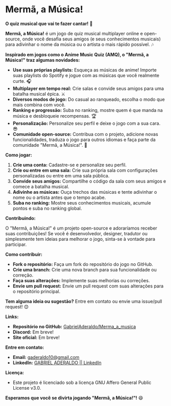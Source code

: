 # Mermã, a Música!

**O quiz musical que vai te fazer cantar!** 🎤

**Mermã, a Música!** é um jogo de quiz musical multiplayer online e open-source, onde você desafia seus amigos (e seus conhecimentos musicais) para adivinhar o nome da música ou o artista o mais rápido possível. 🎶

**Inspirado em jogos como o Anime Music Quiz (AMQ), o "Mermã, a Música!" traz algumas novidades:**

* **Use suas próprias playlists:** Esqueça as músicas de anime! Importe suas playlists do Spotify e jogue com as músicas que você realmente curte. 🎧
* **Multiplayer em tempo real:** Crie salas e convide seus amigos para uma batalha musical épica. ⚔️
* **Diversos modos de jogo:** Do casual ao ranqueado, escolha o modo que mais combina com você.
* **Ranking e progressão:** Suba no ranking, mostre quem é que manda na música e desbloqueie recompensas. 🏆
* **Personalização:** Personalize seu perfil e deixe o jogo com a sua cara. 😎
* **Comunidade open-source:** Contribua com o projeto, adicione novas funcionalidades, traduza o jogo para outros idiomas e faça parte da comunidade "Mermã, a Música!". 🤝

**Como jogar:**

1. **Crie uma conta:** Cadastre-se e personalize seu perfil.
2. **Crie ou entre em uma sala:** Crie sua própria sala com configurações personalizadas ou entre em uma sala pública.
3. **Convide seus amigos:** Compartilhe o código da sala com seus amigos e comece a batalha musical.
4. **Adivinhe as músicas:** Ouça trechos das músicas e tente adivinhar o nome ou o artista antes que o tempo acabe.
5. **Suba no ranking:** Mostre seus conhecimentos musicais, acumule pontos e suba no ranking global.

**Contribuindo:**

O "Mermã, a Música!" é um projeto open-source e adoraríamos receber suas contribuições! Se você é desenvolvedor, designer, tradutor ou simplesmente tem ideias para melhorar o jogo, sinta-se à vontade para participar.

**Como contribuir:**

* **Fork o repositório:** Faça um fork do repositório do jogo no GitHub.
* **Crie uma branch:** Crie uma nova branch para sua funcionalidade ou correção.
* **Faça suas alterações:** Implemente suas melhorias ou correções.
* **Envie um pull request:** Envie um pull request com suas alterações para o repositório principal.

**Tem alguma ideia ou sugestão?** Entre em contato ou envie uma issue/pull request! 😊

**Links:**

* **Repositório no GitHub:** [GabrielAderaldo/Merma_a_musica](https://github.com/GabrielAderaldo/Merma_a_musica)
* **Discord:** Em breve!
* **Site oficial:** Em breve!

**Entre em contato:**

* **Email:** gaderaldo10@gmail.com
* **LinkedIn:** [GABRIEL ADERALDO || LinkedIn](www.linkedin.com/in/gabrieladeraldo)

**Licença:**

* Este projeto é licenciado sob a licença GNU Affero General Public License v3.0.

**Esperamos que você se divirta jogando "Mermã, a Música!"!** 😄